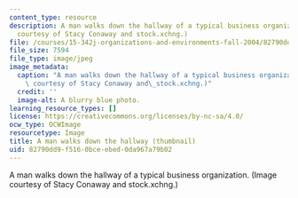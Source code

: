 ```yaml
---
content_type: resource
description: A man walks down the hallway of a typical business organization. (Image
  courtesy of Stacy Conaway and stock.xchng.)
file: /courses/15-342j-organizations-and-environments-fall-2004/82790dd9f5160bceebed0da967a79b02_15-342jf04-th.jpg
file_size: 7594
file_type: image/jpeg
image_metadata:
  caption: "A man walks down the hallway of a typical business organization. (Image\
    \ courtesy of Stacy Conaway and\_stock.xchng.)"
  credit: ''
  image-alt: A blurry blue photo.
learning_resource_types: []
license: https://creativecommons.org/licenses/by-nc-sa/4.0/
ocw_type: OCWImage
resourcetype: Image
title: A man walks down the hallway (thumbnail)
uid: 82790dd9-f516-0bce-ebed-0da967a79b02
---
```

A man walks down the hallway of a typical business organization. (Image courtesy of Stacy Conaway and stock.xchng.)